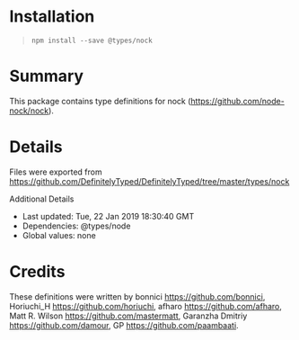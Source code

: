 # Installation
> `npm install --save @types/nock`

# Summary
This package contains type definitions for nock (https://github.com/node-nock/nock).

# Details
Files were exported from https://github.com/DefinitelyTyped/DefinitelyTyped/tree/master/types/nock

Additional Details
 * Last updated: Tue, 22 Jan 2019 18:30:40 GMT
 * Dependencies: @types/node
 * Global values: none

# Credits
These definitions were written by bonnici <https://github.com/bonnici>, Horiuchi_H <https://github.com/horiuchi>, afharo <https://github.com/afharo>, Matt R. Wilson <https://github.com/mastermatt>, Garanzha Dmitriy <https://github.com/damour>, GP <https://github.com/paambaati>.
